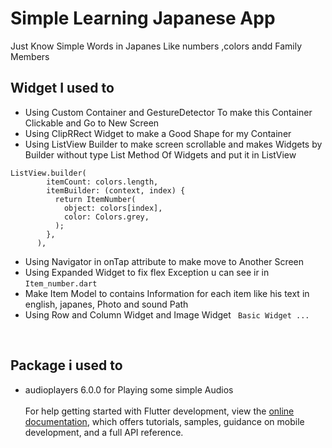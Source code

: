 # Simple Learning Japanese App

Just Know Simple Words in Japanes Like numbers ,colors andd Family Members 

## Widget I used to 

- Using Custom Container and GestureDetector To make this Container Clickable and Go to New Screen <br> 
- Using ClipRRect Widget to make a Good Shape for my Container <br>
- Using ListView Builder to make screen scrollable and makes Widgets by Builder without type List Method Of Widgets and put it in ListView<br>
```
ListView.builder(
        itemCount: colors.length,
        itemBuilder: (context, index) {
          return ItemNumber(
            object: colors[index],
            color: Colors.grey,
          );
        },
      ),
```
- Using Navigator in onTap attribute to make move to Another Screen <br>
- Using Expanded Widget to fix flex Exception u can see ir in ```Item_number.dart``` <br>
- Make Item Model to contains Information for each item like his text in english, japanes, Photo and sound Path <br>
- Using Row and Column Widget and Image Widget ``` Basic Widget ...```  <br>
<br>

## Package i used to 
- audioplayers 6.0.0
  for Playing some simple Audios 
<br><br>
For help getting started with Flutter development, view the
[online documentation](https://docs.flutter.dev/), which offers tutorials,
samples, guidance on mobile development, and a full API reference.
